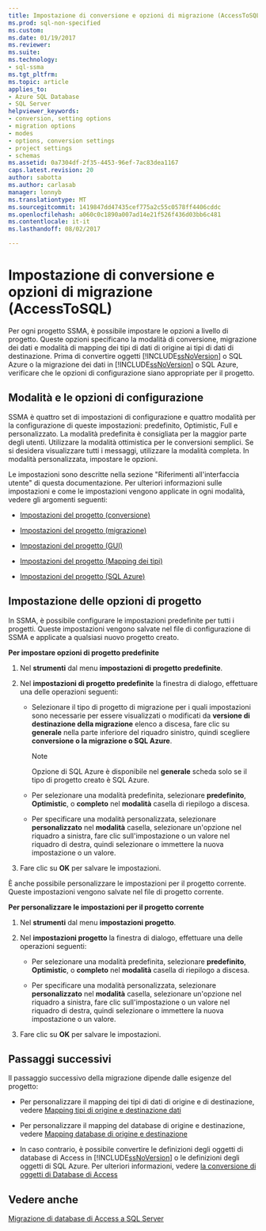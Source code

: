 ```yaml
---
title: Impostazione di conversione e opzioni di migrazione (AccessToSQL) | Documenti Microsoft
ms.prod: sql-non-specified
ms.custom: 
ms.date: 01/19/2017
ms.reviewer: 
ms.suite: 
ms.technology:
- sql-ssma
ms.tgt_pltfrm: 
ms.topic: article
applies_to:
- Azure SQL Database
- SQL Server
helpviewer_keywords:
- conversion, setting options
- migration options
- modes
- options, conversion settings
- project settings
- schemas
ms.assetid: 0a7304df-2f35-4453-96ef-7ac83dea1167
caps.latest.revision: 20
author: sabotta
ms.author: carlasab
manager: lonnyb
ms.translationtype: MT
ms.sourcegitcommit: 1419847dd47435cef775a2c55c0578ff4406cddc
ms.openlocfilehash: a060c0c1890a007ad14e21f526f436d03bb6c481
ms.contentlocale: it-it
ms.lasthandoff: 08/02/2017

---
```

# <a name="setting-conversion-and-migration-options-accesstosql"></a>Impostazione di conversione e opzioni di migrazione (AccessToSQL)
Per ogni progetto SSMA, è possibile impostare le opzioni a livello di progetto. Queste opzioni specificano la modalità di conversione, migrazione dei dati e modalità di mapping dei tipi di dati di origine ai tipi di dati di destinazione. Prima di convertire oggetti [!INCLUDE[ssNoVersion](../../includes/ssnoversion_md.md)] o SQL Azure o la migrazione dei dati in [!INCLUDE[ssNoVersion](../../includes/ssnoversion_md.md)] o SQL Azure, verificare che le opzioni di configurazione siano appropriate per il progetto.  
  
## <a name="configuration-options-and-modes"></a>Modalità e le opzioni di configurazione  
SSMA è quattro set di impostazioni di configurazione e quattro modalità per la configurazione di queste impostazioni: predefinito, Optimistic, Full e personalizzato. La modalità predefinita è consigliata per la maggior parte degli utenti. Utilizzare la modalità ottimistica per le conversioni semplici. Se si desidera visualizzare tutti i messaggi, utilizzare la modalità completa. In modalità personalizzata, impostare le opzioni.  
  
Le impostazioni sono descritte nella sezione "Riferimenti all'interfaccia utente" di questa documentazione. Per ulteriori informazioni sulle impostazioni e come le impostazioni vengono applicate in ogni modalità, vedere gli argomenti seguenti:  
  
-   [Impostazioni del progetto (conversione)](http://msdn.microsoft.com/en-us/bcebc635-c638-4ddb-924c-b9ccfef86388)  
  
-   [Impostazioni del progetto (migrazione)](http://msdn.microsoft.com/en-us/4caebc9c-8680-4b99-a8fa-89c43161c95d)  
  
-   [Impostazioni del progetto (GUI)](http://msdn.microsoft.com/en-us/cf06baf1-8714-48a3-95dc-781f6ca53693)  
  
-   [Impostazioni del progetto (Mapping dei tipi)](http://msdn.microsoft.com/en-us/b87b9683-abed-4677-8c50-18bdba704655)  
  
-   [Impostazioni del progetto (SQL Azure)](http://msdn.microsoft.com/en-us/bbb8a204-d0e4-4f0b-9709-271feb1f136e)  
  
## <a name="setting-project-options"></a>Impostazione delle opzioni di progetto  
In SSMA, è possibile configurare le impostazioni predefinite per tutti i progetti. Queste impostazioni vengono salvate nel file di configurazione di SSMA e applicate a qualsiasi nuovo progetto creato.  
  
**Per impostare opzioni di progetto predefinite**  
  
1.  Nel **strumenti** dal menu **impostazioni di progetto predefinite**.  
  
2.  Nel **impostazioni di progetto predefinite** la finestra di dialogo, effettuare una delle operazioni seguenti:  
  
    -   Selezionare il tipo di progetto di migrazione per i quali impostazioni sono necessarie per essere visualizzati o modificati da **versione di destinazione della migrazione** elenco a discesa, fare clic su **generale** nella parte inferiore del riquadro sinistro, quindi scegliere **conversione o la migrazione o SQL Azure**.  
  
        > [!NOTE]  
        > Opzione di SQL Azure è disponibile nel **generale** scheda solo se il tipo di progetto creato è SQL Azure.  
  
    -   Per selezionare una modalità predefinita, selezionare **predefinito**, **Optimistic**, o **completo** nel **modalità** casella di riepilogo a discesa.  
  
    -   Per specificare una modalità personalizzata, selezionare **personalizzato** nel **modalità** casella, selezionare un'opzione nel riquadro a sinistra, fare clic sull'impostazione o un valore nel riquadro di destra, quindi selezionare o immettere la nuova impostazione o un valore.  
  
3.  Fare clic su **OK** per salvare le impostazioni.  
  
È anche possibile personalizzare le impostazioni per il progetto corrente. Queste impostazioni vengono salvate nel file di progetto corrente.  
  
**Per personalizzare le impostazioni per il progetto corrente**  
  
1.  Nel **strumenti** dal menu **impostazioni progetto**.  
  
2.  Nel **impostazioni progetto** la finestra di dialogo, effettuare una delle operazioni seguenti:  
  
    -   Per selezionare una modalità predefinita, selezionare **predefinito**, **Optimistic**, o **completo** nel **modalità** casella di riepilogo a discesa.  
  
    -   Per specificare una modalità personalizzata, selezionare **personalizzato** nel **modalità** casella, selezionare un'opzione nel riquadro a sinistra, fare clic sull'impostazione o un valore nel riquadro di destra, quindi selezionare o immettere la nuova impostazione o un valore.  
  
3.  Fare clic su **OK** per salvare le impostazioni.  
  
## <a name="next-steps"></a>Passaggi successivi  
Il passaggio successivo della migrazione dipende dalle esigenze del progetto:  
  
-   Per personalizzare il mapping dei tipi di dati di origine e di destinazione, vedere [Mapping tipi di origine e destinazione dati](http://msdn.microsoft.com/en-us/b362a075-16e7-423f-b63f-e1e9f02844a9)  
  
-   Per personalizzare il mapping del database di origine e destinazione, vedere [Mapping database di origine e destinazione](http://msdn.microsoft.com/en-us/69bee937-7b2c-49ee-8866-7518c683fad4)  
  
-   In caso contrario, è possibile convertire le definizioni degli oggetti di database di Access in [!INCLUDE[ssNoVersion](../../includes/ssnoversion_md.md)] o le definizioni degli oggetti di SQL Azure. Per ulteriori informazioni, vedere [la conversione di oggetti di Database di Access](http://msdn.microsoft.com/en-us/e0ef67bf-80a6-4e6c-a82d-5d46e0623c6c)  
  
## <a name="see-also"></a>Vedere anche  
[Migrazione di database di Access a SQL Server](http://msdn.microsoft.com/en-us/76a3abcf-2998-4712-9490-fe8d872c89ca)  
  

